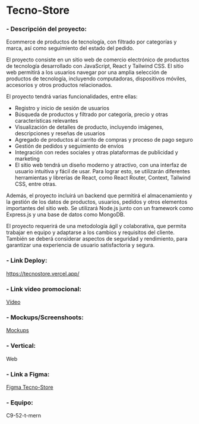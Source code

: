# Tecno-Store

### - Descripción del proyecto:  
Ecommerce de productos de tecnología, con filtrado por categorías y marca, así como seguimiento del estado del pedido.

El proyecto consiste en un sitio web de comercio electrónico de productos de tecnología desarrollado con JavaScript, React y Tailwind CSS. El sitio web permitirá a los usuarios navegar por una amplia selección de productos de tecnología, incluyendo computadoras, dispositivos móviles, accesorios y otros productos relacionados.

El proyecto tendrá varias funcionalidades, entre ellas:

- Registro y inicio de sesión de usuarios
- Búsqueda de productos y filtrado por categoría, precio y otras características relevantes
- Visualización de detalles de producto, incluyendo imágenes, descripciones y reseñas de usuarios
- Agregado de productos al carrito de compras y proceso de pago seguro
- Gestión de pedidos y seguimiento de envíos
- Integración con redes sociales y otras plataformas de publicidad y marketing
- El sitio web tendrá un diseño moderno y atractivo, con una interfaz de usuario intuitiva y fácil de usar. Para lograr esto, se utilizarán diferentes herramientas y librerías de React, como React Router, Context, Tailwind CSS, entre otras.

Además, el proyecto incluirá un backend que permitirá el almacenamiento y la gestión de los datos de productos, usuarios, pedidos y otros elementos importantes del sitio web. Se utilizará Node.js junto con un framework como Express.js y una base de datos como MongoDB.

El proyecto requerirá de una metodología ágil y colaborativa, que permita trabajar en equipo y adaptarse a los cambios y requisitos del cliente. También se deberá considerar aspectos de seguridad y rendimiento, para garantizar una experiencia de usuario satisfactoria y segura.

### - Link Deploy:  
https://tecnostore.vercel.app/
 
### - Link video promocional:
[Vídeo](https://drive.google.com/drive/folders/1YxgI94_Wx_f30TQj_xRmMQiCdVFLR_uw?usp=sharing)
 
### - Mockups/Screenshoots:
[Mockups](https://drive.google.com/drive/folders/1u0QEaPOqA2UHgOKNzHjYgLLiHF_oH8pM?usp=sharing)
 
### - Vertical:
Web
 
### - Link a Figma:  
[Figma Tecno-Store](https://www.figma.com/file/QIbhYCN7AO4JXyCUsRXY7S/Bootcamp---Ecommerce?node-id=177%3A5957&t=g9i0iNpMwtnETwI0-1)

### - Equipo:
C9-52-t-mern
